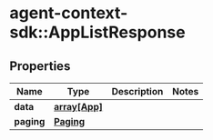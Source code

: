 # agent-context-sdk::AppListResponse


## Properties
Name | Type | Description | Notes
------------ | ------------- | ------------- | -------------
**data** | [**array[App]**](App.md) |  | 
**paging** | [**Paging**](Paging.md) |  | 


